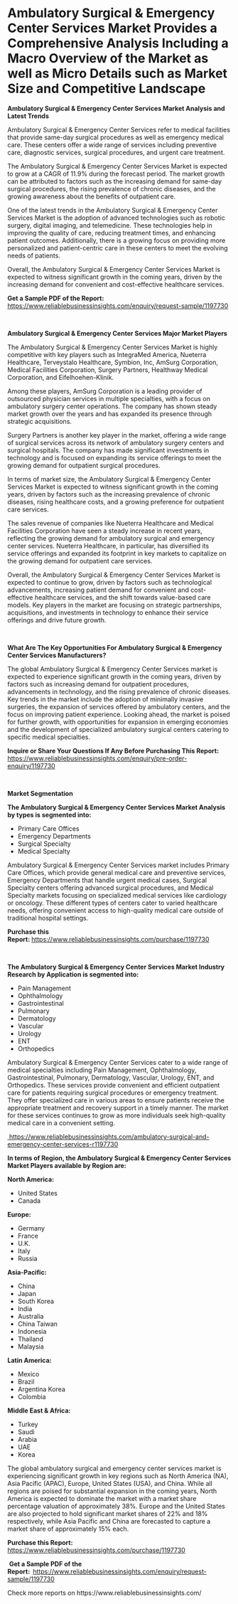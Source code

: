 <p><h1>Ambulatory Surgical & Emergency Center Services Market Provides a Comprehensive Analysis Including a Macro Overview of the Market as well as Micro Details such as Market Size and Competitive Landscape</h1></p><p><strong>Ambulatory Surgical & Emergency Center Services Market Analysis and Latest Trends</strong></p>
<p><p>Ambulatory Surgical & Emergency Center Services refer to medical facilities that provide same-day surgical procedures as well as emergency medical care. These centers offer a wide range of services including preventive care, diagnostic services, surgical procedures, and urgent care treatment. </p><p>The Ambulatory Surgical & Emergency Center Services Market is expected to grow at a CAGR of 11.9% during the forecast period. The market growth can be attributed to factors such as the increasing demand for same-day surgical procedures, the rising prevalence of chronic diseases, and the growing awareness about the benefits of outpatient care. </p><p>One of the latest trends in the Ambulatory Surgical & Emergency Center Services Market is the adoption of advanced technologies such as robotic surgery, digital imaging, and telemedicine. These technologies help in improving the quality of care, reducing treatment times, and enhancing patient outcomes. Additionally, there is a growing focus on providing more personalized and patient-centric care in these centers to meet the evolving needs of patients.</p><p>Overall, the Ambulatory Surgical & Emergency Center Services Market is expected to witness significant growth in the coming years, driven by the increasing demand for convenient and cost-effective healthcare services.</p></p>
<p><strong>Get a Sample PDF of the Report:&nbsp;</strong> <a href="https://www.reliablebusinessinsights.com/enquiry/request-sample/1197730">https://www.reliablebusinessinsights.com/enquiry/request-sample/1197730</a></p>
<p>&nbsp;</p>
<p><strong>Ambulatory Surgical & Emergency Center Services Major Market Players</strong></p>
<p><p>The Ambulatory Surgical & Emergency Center Services Market is highly competitive with key players such as IntegraMed America, Nueterra Healthcare, Terveystalo Healthcare, Symbion, Inc, AmSurg Corporation, Medical Facilities Corporation, Surgery Partners, Healthway Medical Corporation, and Eifelhoehen-Klinik.</p><p>Among these players, AmSurg Corporation is a leading provider of outsourced physician services in multiple specialties, with a focus on ambulatory surgery center operations. The company has shown steady market growth over the years and has expanded its presence through strategic acquisitions.</p><p>Surgery Partners is another key player in the market, offering a wide range of surgical services across its network of ambulatory surgery centers and surgical hospitals. The company has made significant investments in technology and is focused on expanding its service offerings to meet the growing demand for outpatient surgical procedures.</p><p>In terms of market size, the Ambulatory Surgical & Emergency Center Services Market is expected to witness significant growth in the coming years, driven by factors such as the increasing prevalence of chronic diseases, rising healthcare costs, and a growing preference for outpatient care services.</p><p>The sales revenue of companies like Nueterra Healthcare and Medical Facilities Corporation have seen a steady increase in recent years, reflecting the growing demand for ambulatory surgical and emergency center services. Nueterra Healthcare, in particular, has diversified its service offerings and expanded its footprint in key markets to capitalize on the growing demand for outpatient care services.</p><p>Overall, the Ambulatory Surgical & Emergency Center Services Market is expected to continue to grow, driven by factors such as technological advancements, increasing patient demand for convenient and cost-effective healthcare services, and the shift towards value-based care models. Key players in the market are focusing on strategic partnerships, acquisitions, and investments in technology to enhance their service offerings and drive future growth.</p></p>
<p>&nbsp;</p>
<p><strong>What Are The Key Opportunities For Ambulatory Surgical & Emergency Center Services Manufacturers?</strong></p>
<p><p>The global Ambulatory Surgical & Emergency Center Services market is expected to experience significant growth in the coming years, driven by factors such as increasing demand for outpatient procedures, advancements in technology, and the rising prevalence of chronic diseases. Key trends in the market include the adoption of minimally invasive surgeries, the expansion of services offered by ambulatory centers, and the focus on improving patient experience. Looking ahead, the market is poised for further growth, with opportunities for expansion in emerging economies and the development of specialized ambulatory surgical centers catering to specific medical specialties.</p></p>
<p><strong>Inquire or Share Your Questions If Any Before Purchasing This Report:</strong> <a href="https://www.reliablebusinessinsights.com/enquiry/pre-order-enquiry/1197730">https://www.reliablebusinessinsights.com/enquiry/pre-order-enquiry/1197730</a></p>
<p>&nbsp;</p>
<p><strong>Market Segmentation</strong></p>
<p><strong>The Ambulatory Surgical & Emergency Center Services Market Analysis by types is segmented into:</strong></p>
<p><ul><li>Primary Care Offices</li><li>Emergency Departments</li><li>Surgical Specialty</li><li>Medical Specialty</li></ul></p>
<p><p>Ambulatory Surgical & Emergency Center Services market includes Primary Care Offices, which provide general medical care and preventive services, Emergency Departments that handle urgent medical cases, Surgical Specialty centers offering advanced surgical procedures, and Medical Specialty markets focusing on specialized medical services like cardiology or oncology. These different types of centers cater to varied healthcare needs, offering convenient access to high-quality medical care outside of traditional hospital settings.</p></p>
<p><strong>Purchase this Report:&nbsp;</strong><a href="https://www.reliablebusinessinsights.com/purchase/1197730">https://www.reliablebusinessinsights.com/purchase/1197730</a></p>
<p>&nbsp;</p>
<p><strong>The Ambulatory Surgical & Emergency Center Services Market Industry Research by Application is segmented into:</strong></p>
<p><ul><li>Pain Management</li><li>Ophthalmology</li><li>Gastrointestinal</li><li>Pulmonary</li><li>Dermatology</li><li>Vascular</li><li>Urology</li><li>ENT</li><li>Orthopedics</li></ul></p>
<p><p>Ambulatory Surgical & Emergency Center Services cater to a wide range of medical specialties including Pain Management, Ophthalmology, Gastrointestinal, Pulmonary, Dermatology, Vascular, Urology, ENT, and Orthopedics. These services provide convenient and efficient outpatient care for patients requiring surgical procedures or emergency treatment. They offer specialized care in various areas to ensure patients receive the appropriate treatment and recovery support in a timely manner. The market for these services continues to grow as more individuals seek high-quality medical care in a convenient setting.</p></p>
<p><a href="https://www.reliablebusinessinsights.com/ambulatory-surgical-and-emergency-center-services-r1197730">&nbsp;https://www.reliablebusinessinsights.com/ambulatory-surgical-and-emergency-center-services-r1197730</a></p>
<p><strong>In terms of Region, the Ambulatory Surgical & Emergency Center Services Market Players available by Region are:</strong></p>
<p>
    <p> <strong> North America: </strong>
        <ul>
            <li>United States</li>
            <li>Canada</li>
        </ul>
        </p> 
    <p> <strong> Europe: </strong>
        <ul>
            <li>Germany</li>
            <li>France</li>
            <li>U.K.</li>
            <li>Italy</li>
            <li>Russia</li>
        </ul>
        </p> 
    <p> <strong> Asia-Pacific: </strong>
        <ul>
            <li>China</li>
            <li>Japan</li>
            <li>South Korea</li>
            <li>India</li>
            <li>Australia</li>
            <li>China Taiwan</li>
            <li>Indonesia</li>
            <li>Thailand</li>
            <li>Malaysia</li>
        </ul>
        </p> 
    <p> <strong> Latin America: </strong>
        <ul>
            <li>Mexico</li>
            <li>Brazil</li>
            <li>Argentina Korea</li>
            <li>Colombia</li>
        </ul>
        </p> 
    <p> <strong> Middle East & Africa: </strong>
        <ul>
            <li>Turkey</li>
            <li>Saudi</li>
            <li>Arabia</li>
            <li>UAE</li>
            <li>Korea</li>
        </ul>
    </p>
    </p>
<p><p>The global ambulatory surgical and emergency center services market is experiencing significant growth in key regions such as North America (NA), Asia Pacific (APAC), Europe, United States (USA), and China. While all regions are poised for substantial expansion in the coming years, North America is expected to dominate the market with a market share percentage valuation of approximately 38%. Europe and the United States are also projected to hold significant market shares of 22% and 18% respectively, while Asia Pacific and China are forecasted to capture a market share of approximately 15% each.</p></p>
<p><strong>Purchase this Report: </strong><a href="https://www.reliablebusinessinsights.com/purchase/1197730">https://www.reliablebusinessinsights.com/purchase/1197730</a></p>
<p>&nbsp;<strong>Get a Sample PDF of the Report:&nbsp;&nbsp;</strong><a href="https://www.reliablebusinessinsights.com/enquiry/request-sample/1197730">https://www.reliablebusinessinsights.com/enquiry/request-sample/1197730</a></p>
<p><strong></strong></p>
<p>Check more reports on https://www.reliablebusinessinsights.com/</p>